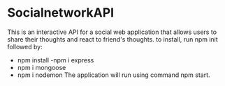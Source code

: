 # SocialnetworkAPI
This is an interactive API for a social web application that allows users to share their thoughts and react to friend's thoughts. to install, run npm init followed by:
- npm install
-npm i express
- npm i mongoose
- npm i nodemon
The application will run using command npm start.